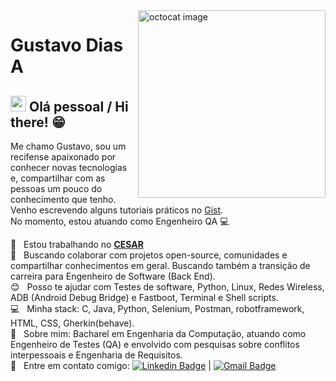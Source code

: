 <img align="right" width="300" height="300" src="https://i.ibb.co/cxqL8wp/octocat.png" alt="octocat image">

# Gustavo Dias A

##  <img src="https://media.giphy.com/media/hvRJCLFzcasrR4ia7z/giphy.gif" width="25px"> Olá pessoal / Hi there! 😁

Me chamo Gustavo, sou um recifense apaixonado por conhecer novas tecnologias e, compartilhar com as pessoas um pouco do conhecimento que tenho.  
Venho escrevendo alguns tutoriais práticos no [Gist](https://gist.github.com/gfda).  
No momento, estou atuando como Engenheiro QA :computer:

:orange_heart:  &nbsp; Estou trabalhando no [**CESAR**](https://www.cesar.org.br/)
 <br/> :rocket: &nbsp; Buscando colaborar com projetos open-source, comunidades e compartilhar conhecimentos em geral. Buscando também a transição de carreira para Engenheiro de Software (Back End).
 <br/> :blush: &nbsp; Posso te ajudar com Testes de software, Python, Linux, Redes Wireless, ADB (Android Debug Bridge) e Fastboot, Terminal e Shell scripts.
 <br/> :computer: &nbsp; Minha stack: C, Java, Python, Selenium, Postman, robotframework, HTML, CSS, Gherkin(behave).
 <br/> 💬  &nbsp; Sobre mim: Bacharel em Engenharia da Computação, atuando como Engenheiro de Testes (QA) e envolvido com pesquisas sobre conflitos interpessoais e Engenharia de Requisitos.
 <br/> :email: &nbsp; Entre em contato comigo: [![Linkedin Badge](https://img.shields.io/badge/-GustavoDiasA-blue?style=flat-square&logo=Linkedin&logoColor=white&link=https://www.linkedin.com/in/gustavo-dias-alexandre-543568157/)](https://www.linkedin.com/in/gustavo-dias-alexandre-543568157/)
|
[![Gmail Badge](https://img.shields.io/badge/-gfdiasa@gmail.com-c14438?style=flat-square&logo=Gmail&logoColor=white&link=mailto:tgmarinho@gmail.com)](mailto:gfdiasa@gmail.com)

